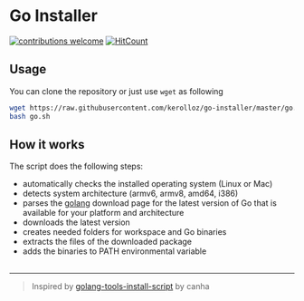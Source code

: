 # Go Installer
[![contributions welcome](https://img.shields.io/badge/contributions-welcome-brightgreen.svg?style=flat)](https://github.com/dwyl/esta/issues)
[![HitCount](http://hits.dwyl.io/kerolloz/go-installer.svg)](http://hits.dwyl.io/kerolloz/go-installer)

## Usage

You can clone the repository or just use `wget` as following

```bash
wget https://raw.githubusercontent.com/kerolloz/go-installer/master/go.sh
bash go.sh
```

## How it works

The script does the following steps:
- automatically checks the installed operating system (Linux or Mac)
- detects system architecture (armv6, armv8, amd64, i386)
- parses the [golang](https://golang.org/dl) download page for the latest version of Go that is available for your platform and architecture
- downloads the latest version
- creates needed folders for workspace and Go binaries
- extracts the files of the downloaded package
- adds the binaries to PATH environmental variable

## 


---

>Inspired by [golang-tools-install-script](https://github.com/canha/golang-tools-install-script) by canha

